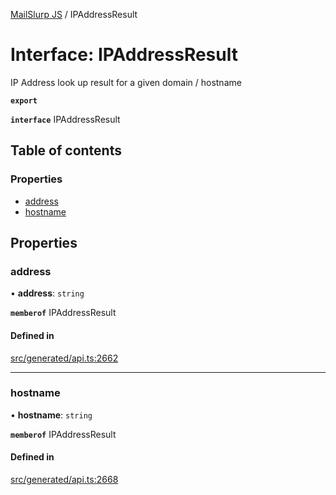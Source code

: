 [MailSlurp JS](../README.md) / IPAddressResult

# Interface: IPAddressResult

IP Address look up result for a given domain / hostname

**`export`**

**`interface`** IPAddressResult

## Table of contents

### Properties

- [address](IPAddressResult.md#address)
- [hostname](IPAddressResult.md#hostname)

## Properties

### address

• **address**: `string`

**`memberof`** IPAddressResult

#### Defined in

[src/generated/api.ts:2662](https://github.com/mailslurp/mailslurp-client/blob/1460b4d/src/generated/api.ts#L2662)

___

### hostname

• **hostname**: `string`

**`memberof`** IPAddressResult

#### Defined in

[src/generated/api.ts:2668](https://github.com/mailslurp/mailslurp-client/blob/1460b4d/src/generated/api.ts#L2668)
